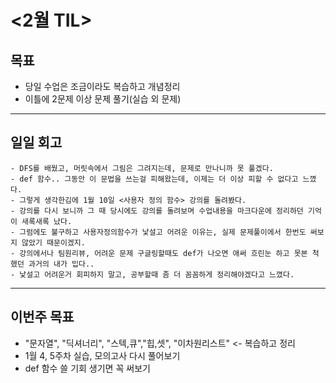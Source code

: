 # <2월 TIL>

## 목표
 - 당일 수업은 조금이라도 복습하고 개념정리
 - 이틀에 2문제 이상 문제 풀기(실습 외 문제)   

---

## 일일 회고
```
- DFS를 배웠고, 머릿속에서 그림은 그려지는데, 문제로 만나니까 못 풀겠다.
- def 함수.. 그동안 이 문법을 쓰는걸 피해왔는데, 이제는 더 이상 피할 수 없다고 느꼈다.
- 그렇게 생각한김에 1월 10일 <사용자 정의 함수> 강의를 돌려봤다.
- 강의를 다시 보니까 그 때 당시에도 강의를 돌려보며 수업내용을 마크다운에 정리하던 기억이 새록새록 났다.
- 그럼에도 불구하고 사용자정의함수가 낯설고 어려운 이유는, 실제 문제풀이에서 한번도 써보지 않았기 때문이겠지.
- 강의에서나 팀원리뷰, 어려운 문제 구글링할때도 def가 나오면 애써 흐린눈 하고 못본 척했던 과거의 내가 밉다..
- 낯설고 어려운거 회피하지 말고, 공부할때 좀 더 꼼꼼하게 정리해야겠다고 느꼈다.
```
---


## 이번주 목표
- "문자열", "딕셔너리", "스텍,큐","힙,셋", "이차원리스트" <- 복습하고 정리
- 1월 4, 5주차 실습, 모의고사 다시 풀어보기
- def 함수 쓸 기회 생기면 꼭 써보기